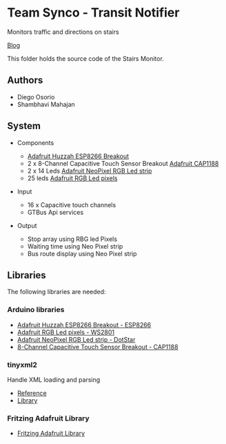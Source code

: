 # Team Synco - Transit Notifier

Monitors traffic and directions on stairs

[Blog](http://ipdl.gatech.edu/doie2016/projects/5synco-transit-notifier/)

This folder holds the source code of the Stairs Monitor.

## Authors

* Diego Osorio
* Shambhavi Mahajan

## System

* Components
  *	[Adafruit Huzzah ESP8266 Breakout](https://www.adafruit.com/product/2471)
  * 2 x 8-Channel Capacitive Touch Sensor Breakout [Adafruit CAP1188](https://www.adafruit.com/products/1602)
  * 2 x 14 Leds [Adafruit NeoPixel RGB Led strip](https://www.adafruit.com/products/1460)
  * 25 leds [Adafruit RGB Led pixels](https://www.adafruit.com/products/322)

* Input
  * 16 x Capacitive touch channels
  * GTBus Api services

* Output
  * Stop array using RBG led Pixels
  * Waiting time using Neo Pixel strip
  * Bus route display using Neo Pixel strip

## Libraries

The following libraries are needed:

### Arduino libraries

* [Adafruit Huzzah ESP8266 Breakout - ESP8266](https://github.com/esp8266/Arduino)
* [Adafruit RGB Led pixels - WS2801](https://github.com/adafruit/Adafruit-WS2801-Library)
* [Adafruit NeoPixel RGB Led strip - DotStar](https://github.com/adafruit/Adafruit_DotStar)
* [8-Channel Capacitive Touch Sensor Breakout - CAP1188](https://github.com/adafruit/Adafruit_CAP1188_Library)

### tinyxml2

Handle XML loading and parsing

* [Reference](http://www.grinninglizard.com/tinyxml2/)
* [Library](https://github.com/leethomason/tinyxml2)

### Fritzing Adafruit Library

* [Fritzing Adafruit Library](https://github.com/adafruit/Fritzing-Library)
